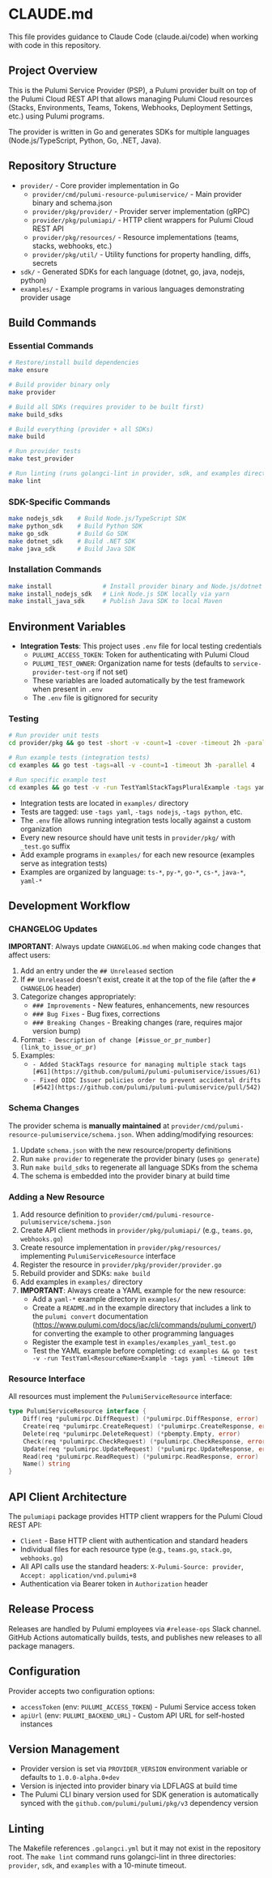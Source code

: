# CLAUDE.md

This file provides guidance to Claude Code (claude.ai/code) when working with code in this repository.

## Project Overview

This is the Pulumi Service Provider (PSP), a Pulumi provider built on top of the Pulumi Cloud REST API that allows managing Pulumi Cloud resources (Stacks, Environments, Teams, Tokens, Webhooks, Deployment Settings, etc.) using Pulumi programs.

The provider is written in Go and generates SDKs for multiple languages (Node.js/TypeScript, Python, Go, .NET, Java).

## Repository Structure

- `provider/` - Core provider implementation in Go
  - `provider/cmd/pulumi-resource-pulumiservice/` - Main provider binary and schema.json
  - `provider/pkg/provider/` - Provider server implementation (gRPC)
  - `provider/pkg/pulumiapi/` - HTTP client wrappers for Pulumi Cloud REST API
  - `provider/pkg/resources/` - Resource implementations (teams, stacks, webhooks, etc.)
  - `provider/pkg/util/` - Utility functions for property handling, diffs, secrets
- `sdk/` - Generated SDKs for each language (dotnet, go, java, nodejs, python)
- `examples/` - Example programs in various languages demonstrating provider usage

## Build Commands

### Essential Commands

```bash
# Restore/install build dependencies
make ensure

# Build provider binary only
make provider

# Build all SDKs (requires provider to be built first)
make build_sdks

# Build everything (provider + all SDKs)
make build

# Run provider tests
make test_provider

# Run linting (runs golangci-lint in provider, sdk, and examples directories)
make lint
```

### SDK-Specific Commands

```bash
make nodejs_sdk    # Build Node.js/TypeScript SDK
make python_sdk    # Build Python SDK
make go_sdk        # Build Go SDK
make dotnet_sdk    # Build .NET SDK
make java_sdk      # Build Java SDK
```

### Installation Commands

```bash
make install              # Install provider binary and Node.js/dotnet SDKs
make install_nodejs_sdk   # Link Node.js SDK locally via yarn
make install_java_sdk     # Publish Java SDK to local Maven
```

## Environment Variables

- **Integration Tests**: This project uses `.env` file for local testing credentials
  - `PULUMI_ACCESS_TOKEN`: Token for authenticating with Pulumi Cloud
  - `PULUMI_TEST_OWNER`: Organization name for tests (defaults to `service-provider-test-org` if not set)
  - These variables are loaded automatically by the test framework when present in `.env`
  - The `.env` file is gitignored for security

### Testing

```bash
# Run provider unit tests
cd provider/pkg && go test -short -v -count=1 -cover -timeout 2h -parallel 4 ./...

# Run example tests (integration tests)
cd examples && go test -tags=all -v -count=1 -timeout 3h -parallel 4

# Run specific example test
cd examples && go test -v -run TestYamlStackTagsPluralExample -tags yaml -timeout 10m
```

- Integration tests are located in `examples/` directory
- Tests are tagged: use `-tags yaml`, `-tags nodejs`, `-tags python`, etc.
- The `.env` file allows running integration tests locally against a custom organization
- Every new resource should have unit tests in `provider/pkg/` with `_test.go` suffix
- Add example programs in `examples/` for each new resource (examples serve as integration tests)
- Examples are organized by language: `ts-*`, `py-*`, `go-*`, `cs-*`, `java-*`, `yaml-*`

## Development Workflow

### CHANGELOG Updates

**IMPORTANT**: Always update `CHANGELOG.md` when making code changes that affect users:

1. Add an entry under the `## Unreleased` section
2. If `## Unreleased` doesn't exist, create it at the top of the file (after the `# CHANGELOG` header)
3. Categorize changes appropriately:
   - `### Improvements` - New features, enhancements, new resources
   - `### Bug Fixes` - Bug fixes, corrections
   - `### Breaking Changes` - Breaking changes (rare, requires major version bump)
4. Format: `- Description of change [#issue_or_pr_number](link_to_issue_or_pr)`
5. Examples:
   - `- Added StackTags resource for managing multiple stack tags [#61](https://github.com/pulumi/pulumi-pulumiservice/issues/61)`
   - `- Fixed OIDC Issuer policies order to prevent accidental drifts [#542](https://github.com/pulumi/pulumi-pulumiservice/pull/542)`

### Schema Changes

The provider schema is **manually maintained** at `provider/cmd/pulumi-resource-pulumiservice/schema.json`. When adding/modifying resources:

1. Update `schema.json` with the new resource/property definitions
2. Run `make provider` to regenerate the provider binary (uses `go generate`)
3. Run `make build_sdks` to regenerate all language SDKs from the schema
4. The schema is embedded into the provider binary at build time

### Adding a New Resource

1. Add resource definition to `provider/cmd/pulumi-resource-pulumiservice/schema.json`
2. Create API client methods in `provider/pkg/pulumiapi/` (e.g., `teams.go`, `webhooks.go`)
3. Create resource implementation in `provider/pkg/resources/` implementing `PulumiServiceResource` interface
4. Register the resource in `provider/pkg/provider/provider.go`
5. Rebuild provider and SDKs: `make build`
6. Add examples in `examples/` directory
7. **IMPORTANT**: Always create a YAML example for the new resource:
   - Add a `yaml-*` example directory in `examples/`
   - Create a `README.md` in the example directory that includes a link to the `pulumi convert` documentation (https://www.pulumi.com/docs/iac/cli/commands/pulumi_convert/) for converting the example to other programming languages
   - Register the example test in `examples/examples_yaml_test.go`
   - Test the YAML example before completing: `cd examples && go test -v -run TestYaml<ResourceName>Example -tags yaml -timeout 10m`

### Resource Interface

All resources must implement the `PulumiServiceResource` interface:

```go
type PulumiServiceResource interface {
    Diff(req *pulumirpc.DiffRequest) (*pulumirpc.DiffResponse, error)
    Create(req *pulumirpc.CreateRequest) (*pulumirpc.CreateResponse, error)
    Delete(req *pulumirpc.DeleteRequest) (*pbempty.Empty, error)
    Check(req *pulumirpc.CheckRequest) (*pulumirpc.CheckResponse, error)
    Update(req *pulumirpc.UpdateRequest) (*pulumirpc.UpdateResponse, error)
    Read(req *pulumirpc.ReadRequest) (*pulumirpc.ReadResponse, error)
    Name() string
}
```

## API Client Architecture

The `pulumiapi` package provides HTTP client wrappers for the Pulumi Cloud REST API:

- `Client` - Base HTTP client with authentication and standard headers
- Individual files for each resource type (e.g., `teams.go`, `stack.go`, `webhooks.go`)
- All API calls use the standard headers: `X-Pulumi-Source: provider`, `Accept: application/vnd.pulumi+8`
- Authentication via Bearer token in `Authorization` header

## Release Process

Releases are handled by Pulumi employees via `#release-ops` Slack channel. GitHub Actions automatically builds, tests, and publishes new releases to all package managers.

## Configuration

Provider accepts two configuration options:
- `accessToken` (env: `PULUMI_ACCESS_TOKEN`) - Pulumi Service access token
- `apiUrl` (env: `PULUMI_BACKEND_URL`) - Custom API URL for self-hosted instances

## Version Management

- Provider version is set via `PROVIDER_VERSION` environment variable or defaults to `1.0.0-alpha.0+dev`
- Version is injected into provider binary via LDFLAGS at build time
- The Pulumi CLI binary version used for SDK generation is automatically synced with the `github.com/pulumi/pulumi/pkg/v3` dependency version

## Linting

The Makefile references `.golangci.yml` but it may not exist in the repository root. The `make lint` command runs golangci-lint in three directories: `provider`, `sdk`, and `examples` with a 10-minute timeout.
